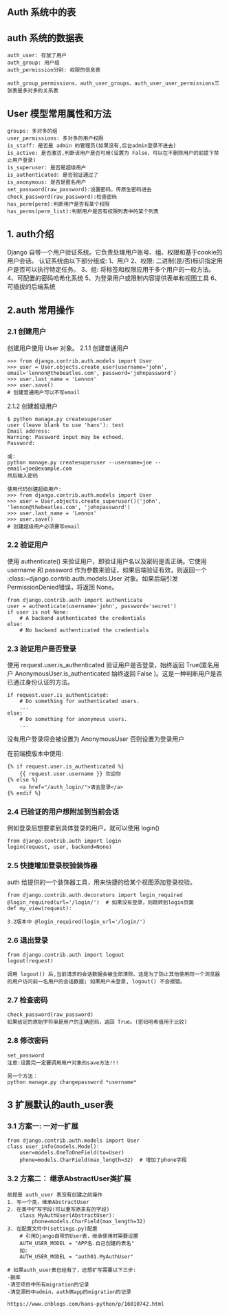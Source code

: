 ## Auth 系统中的表

## auth 系统的数据表

    auth_user: 存放了用户
    auth_group: 用户组
    auth_permission分别: 权限的信息表

    auth_group_permissions、auth_user_groups、auth_user_user_permissions三张表是多对多的关系表


## User 模型常用属性和方法

    groups: 多对多的组
    user_permissions: 多对多的用户权限
    is_staff: 是否是 admin 的管理员(如果没有,后台admin登录不进去)
    is_active: 是否激活,判断该用户是否可用(设置为 False，可以在不删除用户的前提下禁止用户登录)
    is_superuser: 是否是超级用户
    is_authenticated: 是否验证通过了
    is_anonymous: 是否是匿名用户
    set_password(raw_password):设置密码，传原生密码进去
    check_password(raw_password):检查密码
    has_perm(perm):判断用户是否有某个权限
    has_perms(perm_list):判断用户是否有权限列表中的某个列表

## 1. auth介绍
  
  Django 自带一个用户验证系统。它负责处理用户账号、组、权限和基于cookie的用户会话。
  认证系统由以下部分组成:
  1、用户
  2、权限: 二进制(是/否)标识指定用户是否可以执行特定任务。
  3、组: 将标签和权限应用于多个用户的一般方法。
  4、可配置的密码哈希化系统
  5、为登录用户或限制内容提供表单和视图工具
  6、可插拔的后端系统

## 2.auth 常用操作
### 2.1 创建用户
  创建用户使用 User 对象。
  2.1.1 创建普通用户

    >>> from django.contrib.auth.models import User
    >>> user = User.objects.create_user(username='john', email='lennon@thebeatles.com', password='johnpassword')
    >>> user.last_name = 'Lennon'
    >>> user.save()
    # 创建普通用户可以不写email
  
  2.1.2 创建超级用户

    $ python manage.py createsuperuser
    user (leave blank to use 'hans'): test
    Email address:
    Warning: Password input may be echoed.
    Password: 
    
    或:
    python manage.py createsuperuser --username=joe --email=joe@example.com
    然后输入密码
    
    使用代码创建超级用户:
    >>> from django.contrib.auth.models import User
    >>> user = User.objects.create_superuser()('john', 'lennon@thebeatles.com', 'johnpassword')
    >>> user.last_name = 'Lennon'
    >>> user.save()
    # 创建超级用户必须要写email


### 2.2 验证用户
  
  使用 authenticate() 来验证用户，即验证用户名以及密码是否正确。它使用 username 和 password 作为参数来验证，如果后端验证有效，则返回一个 :class:~django.contrib.auth.models.User 对象。如果后端引发 PermissionDenied错误，将返回 None。

    from django.contrib.auth import authenticate
    user = authenticate(username='john', password='secret')
    if user is not None:
        # A backend authenticated the credentials
    else:
        # No backend authenticated the credentials

### 2.3 验证用户是否登录
  使用 request.user.is_authenticated 验证用户是否登录，始终返回 True(匿名用户 AnonymousUser.is_authenticated 始终返回 False )。这是一种判断用户是否已通过身份认证的方法。

    if request.user.is_authenticated:
        # Do something for authenticated users.
        ...
    else:
        # Do something for anonymous users.
        ...
  
  没有用户登录将会被设置为 AnonymousUser 否则设置为登录用户

  在前端模版本中使用:

    {% if request.user.is_authenticated %}
        {{ request.user.username }} 欢迎你
    {% else %}
        <a href="/auth_login/">请去登录</a>
    {% endif %}

### 2.4 已验证的用户想附加到当前会话
  例如登录后想要拿到具体登录的用户。就可以使用 login()

    from django.contrib.auth import login
    login(request, user, backend=None)

### 2.5 快捷增加登录校验装饰器
  auth 给提供的一个装饰器工具，用来快捷的给某个视图添加登录校验。

    from django.contrib.auth.decorators import login_required
    @login_required(url='/login/')  # 如果没有登录，则跳转到login页面
    def my_view(request):

    3.2版本中 @login_required(login_url='/login/')

### 2.6 退出登录
    from django.contrib.auth import logout
    logout(request)

    调用 logout() 后,当前请求的会话数据会被全部清除。这是为了防止其他使用同一个浏览器的用户访问前一名用户的会话数据; 如果用户未登录, logout() 不会报错。

### 2.7 检查密码
    check_password(raw_password)
    如果给定的原始字符串是用户的正确密码，返回 True。(密码哈希值用于比较)

### 2.8 修改密码
    set_password
    注意:设置完一定要调用用户对象的save方法!!!

    另一个方法：
    python manage.py changepassword *username* 


## 3 扩展默认的auth_user表
### 3.1 方案一: 一对一扩展
    from django.contrib.auth.models import User 
    class user_info(models.Model):
        user=models.OneToOneField(to=User)
        phone=models.CharField(max_length=32)  # 增加了phone字段
    
### 3.2 方案二： 继承AbstractUser类扩展
    前提是 auth_user 表没有创建之前操作
	1. 写一个类，继承AbstractUser
    2. 在类中扩写字段(可以重写原来有的字段)
        class MyAuthUser(AbstractUser):
    		phone=models.CharField(max_length=32)
    3. 在配置文件中(settings.py)配置
    	# 引用Django自带的User表，继承使用时需要设置
		AUTH_USER_MODEL = "APP名.自己创建的表名"
        如:
        AUTH_USER_MODEL = "auth01.MyAuthUser"
            
    # 如果auth_user表已经有了，还想扩写需要以下三步:
    -删库
    -清空项目中所有migration的记录
    -清空源码中admin，auth俩app的migration的记录

    https://www.cnblogs.com/hans-python/p/16010742.html
